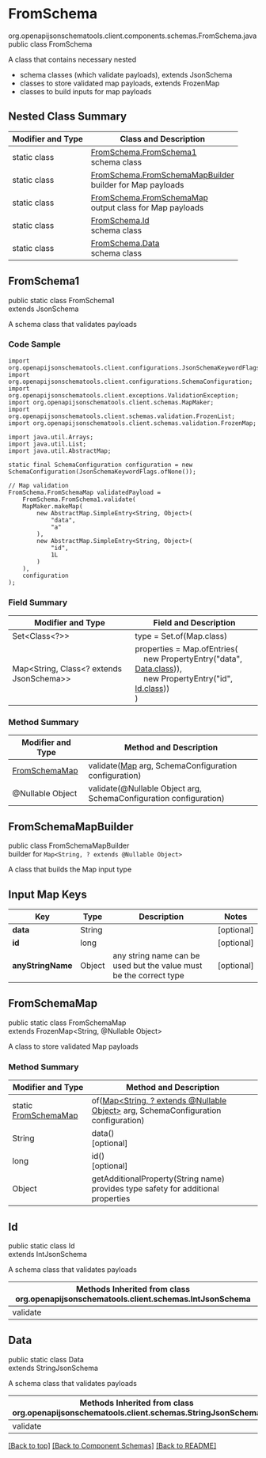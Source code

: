 # FromSchema
org.openapijsonschematools.client.components.schemas.FromSchema.java
public class FromSchema

A class that contains necessary nested
- schema classes (which validate payloads), extends JsonSchema
- classes to store validated map payloads, extends FrozenMap
- classes to build inputs for map payloads

## Nested Class Summary
| Modifier and Type | Class and Description |
| ----------------- | ---------------------- |
| static class | [FromSchema.FromSchema1](#fromschema1)<br> schema class |
| static class | [FromSchema.FromSchemaMapBuilder](#fromschemamapbuilder)<br> builder for Map payloads |
| static class | [FromSchema.FromSchemaMap](#fromschemamap)<br> output class for Map payloads |
| static class | [FromSchema.Id](#id)<br> schema class |
| static class | [FromSchema.Data](#data)<br> schema class |

## FromSchema1
public static class FromSchema1<br>
extends JsonSchema

A schema class that validates payloads

### Code Sample
```
import org.openapijsonschematools.client.configurations.JsonSchemaKeywordFlags;
import org.openapijsonschematools.client.configurations.SchemaConfiguration;
import org.openapijsonschematools.client.exceptions.ValidationException;
import org.openapijsonschematools.client.schemas.MapMaker;
import org.openapijsonschematools.client.schemas.validation.FrozenList;
import org.openapijsonschematools.client.schemas.validation.FrozenMap;

import java.util.Arrays;
import java.util.List;
import java.util.AbstractMap;

static final SchemaConfiguration configuration = new SchemaConfiguration(JsonSchemaKeywordFlags.ofNone());

// Map validation
FromSchema.FromSchemaMap validatedPayload =
    FromSchema.FromSchema1.validate(
    MapMaker.makeMap(
        new AbstractMap.SimpleEntry<String, Object>(
            "data",
            "a"
        ),
        new AbstractMap.SimpleEntry<String, Object>(
            "id",
            1L
        )
    ),
    configuration
);
```

### Field Summary
| Modifier and Type | Field and Description |
| ----------------- | ---------------------- |
| Set<Class<?>> | type = Set.of(Map.class) |
| Map<String, Class<? extends JsonSchema>> | properties = Map.ofEntries(<br>&nbsp;&nbsp;&nbsp;&nbsp;new PropertyEntry("data", [Data.class](#data))),<br>&nbsp;&nbsp;&nbsp;&nbsp;new PropertyEntry("id", [Id.class](#id)))<br>)<br> |

### Method Summary
| Modifier and Type | Method and Description |
| ----------------- | ---------------------- |
| [FromSchemaMap](#fromschemamap) | validate([Map<?, ?>](#fromschemamapbuilder) arg, SchemaConfiguration configuration) |
| @Nullable Object | validate(@Nullable Object arg, SchemaConfiguration configuration) |
## FromSchemaMapBuilder
public class FromSchemaMapBuilder<br>
builder for `Map<String, ? extends @Nullable Object>`

A class that builds the Map input type

## Input Map Keys
| Key | Type |  Description | Notes |
| --- | ---- | ------------ | ----- |
| **data** | String |  | [optional] |
| **id** | long |  | [optional] |
| **anyStringName** | Object | any string name can be used but the value must be the correct type | [optional] |

## FromSchemaMap
public static class FromSchemaMap<br>
extends FrozenMap<String, @Nullable Object>

A class to store validated Map payloads

### Method Summary
| Modifier and Type | Method and Description |
| ----------------- | ---------------------- |
| static [FromSchemaMap](#fromschemamap) | of([Map<String, ? extends @Nullable Object>](#fromschemamapbuilder) arg, SchemaConfiguration configuration) |
| String | data()<br>[optional] |
| long | id()<br>[optional] |
| Object | getAdditionalProperty(String name)<br>provides type safety for additional properties |

## Id
public static class Id<br>
extends IntJsonSchema

A schema class that validates payloads

| Methods Inherited from class org.openapijsonschematools.client.schemas.IntJsonSchema |
| ------------------------------------------------------------------ |
| validate                                                           |

## Data
public static class Data<br>
extends StringJsonSchema

A schema class that validates payloads

| Methods Inherited from class org.openapijsonschematools.client.schemas.StringJsonSchema |
| ------------------------------------------------------------------ |
| validate                                                           |

[[Back to top]](#top) [[Back to Component Schemas]](../../../README.md#Component-Schemas) [[Back to README]](../../../README.md)
